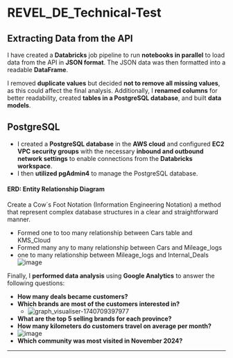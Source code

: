 # **REVEL_DE_Technical-Test**  

## **Extracting Data from the API**  

I have created a **Databricks** job pipeline to run **notebooks in parallel** to load data from the API in **JSON format**. The JSON data was then formatted into a readable **DataFrame**.  

I removed **duplicate values** but decided **not to remove all missing values**, as this could affect the final analysis. Additionally, I **renamed columns** for better readability, created **tables in a PostgreSQL database**, and built **data models**.  


## **PostgreSQL**  

- I created a **PostgreSQL database** in the **AWS cloud** and configured **EC2 VPC security groups** with the necessary **inbound and outbound network settings** to enable connections from the **Databricks workspace**.  
- I then **utilized pgAdmin4** to manage the PostgreSQL database.  

#### ERD: Entity Relationship Diagram

Create a Cow´s Foot Notation (Information Engineering Notation) a method that represent complex database structures in a clear and straightforward manner. 
- Formed one to too many relationship between Cars table and KMS_Cloud
- Formed many any to many relationship between Cars and Mileage_logs
- one to many relationship between Mileage_logs and Internal_Deals
![image](https://github.com/user-attachments/assets/8d9f675d-666c-4d60-a03f-82ade4da58e0)


Finally, I **performed data analysis** using **Google Analytics** to answer the following questions:  
- **How many deals became customers?**  
- **Which brands are most of the customers interested in?**
  - ![graph_visualiser-1740709397977](https://github.com/user-attachments/assets/a4424739-09d7-4dbd-a26f-ee8a0a46f24b) 
- **What are the top 5 selling brands for each province?**  
- **How many kilometers do customers travel on average per month?**
- ![image](https://github.com/user-attachments/assets/21f5d4d8-ec09-49f9-8813-ac4bf39b93d8)
- **Which community was most visited in November 2024?**  

---


  
